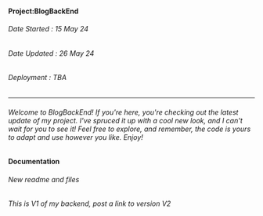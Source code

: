 #### Project:BlogBackEnd
###### Date Started : 15 May 24
###### Date Updated : 26 May 24
###### Deployment : TBA
---
###### Welcome to BlogBackEnd! If you're here, you're checking out the latest update of my project. I've spruced it up with a cool new look, and I can't wait for you to see it! Feel free to explore, and remember, the code is yours to adapt and use however you like. Enjoy! ######

#### Documentation
###### New readme and files
###### This is V1 of my backend, post a link to version V2
